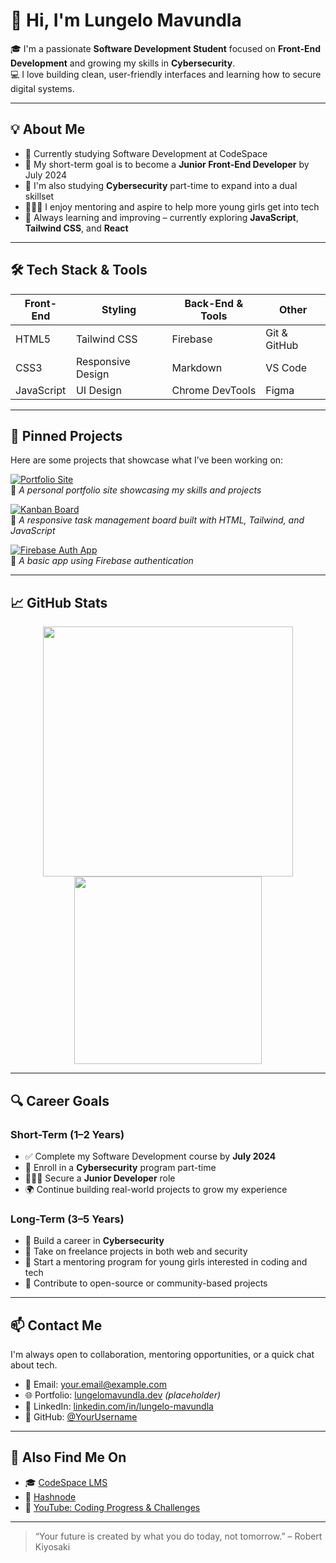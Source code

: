 <!-- Lungelo Mavundla GitHub Profile README -->

# 👋 Hi, I'm Lungelo Mavundla

🎓 I'm a passionate **Software Development Student** focused on **Front-End Development** and growing my skills in **Cybersecurity**.  
💻 I love building clean, user-friendly interfaces and learning how to secure digital systems.

---

## 💡 About Me

- 🧠 Currently studying Software Development at CodeSpace
- 🎯 My short-term goal is to become a **Junior Front-End Developer** by July 2024
- 🔐 I'm also studying **Cybersecurity** part-time to expand into a dual skillset
- 👩🏽‍💻 I enjoy mentoring and aspire to help more young girls get into tech
- 🌱 Always learning and improving – currently exploring **JavaScript**, **Tailwind CSS**, and **React**

---

## 🛠️ Tech Stack & Tools

| Front-End | Styling | Back-End & Tools | Other |
|-----------|---------|------------------|-------|
| HTML5     | Tailwind CSS | Firebase        | Git & GitHub |
| CSS3      | Responsive Design | Markdown        | VS Code |
| JavaScript | UI Design | Chrome DevTools | Figma |

---

## 📌 Pinned Projects

Here are some projects that showcase what I’ve been working on:

[![Portfolio Site](https://img.shields.io/badge/Portfolio%20Site-Live-green)](https://github.com/YourUsername/portfolio-project)  
🔗 _A personal portfolio site showcasing my skills and projects_

[![Kanban Board](https://img.shields.io/badge/Kanban%20Board--blue)](https://github.com/YourUsername/kanban-board)  
🧩 _A responsive task management board built with HTML, Tailwind, and JavaScript_

[![Firebase Auth App](https://img.shields.io/badge/Firebase%20App--orange)](https://github.com/YourUsername/firebase-auth-app)  
🔐 _A basic app using Firebase authentication_

---

## 📈 GitHub Stats

<p align="center">
  <img src="https://github-readme-stats.vercel.app/api?username=YourUsername&show_icons=true&theme=default" width="400"/>
  <img src="https://github-readme-stats.vercel.app/api/top-langs/?username=YourUsername&layout=compact&theme=default" width="300"/>
</p>

---

## 🔍 Career Goals

### Short-Term (1–2 Years)

- ✅ Complete my Software Development course by **July 2024**
- 🧠 Enroll in a **Cybersecurity** program part-time
- 👩🏽‍💻 Secure a **Junior Developer** role
- 🌍 Continue building real-world projects to grow my experience

### Long-Term (3–5 Years)

- 🔐 Build a career in **Cybersecurity**
- 💼 Take on freelance projects in both web and security
- 🧒 Start a mentoring program for young girls interested in coding and tech
- 🌟 Contribute to open-source or community-based projects

---

## 📫 Contact Me

I'm always open to collaboration, mentoring opportunities, or a quick chat about tech.

- 📧 Email: your.email@example.com  
- 🌐 Portfolio: [lungelomavundla.dev](https://your-portfolio-link.com) *(placeholder)*  
- 💼 LinkedIn: [linkedin.com/in/lungelo-mavundla](https://linkedin.com/in/yourprofile)  
- 🐙 GitHub: [@YourUsername](https://github.com/YourUsername)

---

## 🔗 Also Find Me On

- 🎓 [CodeSpace LMS](https://codespace.co.za)
- 📝 [Hashnode](https://hashnode.com/@YourUsername)
- 🎥 [YouTube: Coding Progress & Challenges](https://youtube.com/@YourChannel)

---

> “Your future is created by what you do today, not tomorrow.” – Robert Kiyosaki

